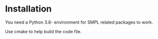 # Installation

You need a Python 3.8- environment for SMPL related packages to work.

Use cmake to help build the code file.

